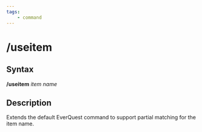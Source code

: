 ```yaml
---
tags:
    - command
---
```

# /useitem

## Syntax

**/useitem** _item name_

## Description

Extends the default EverQuest command to support partial matching for the item name.